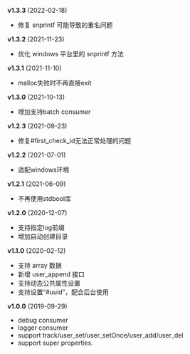 **v1.3.3** (2022-02-18)

- 修复 snprintf 可能导致的重名问题

**v1.3.2** (2021-11-23)

- 优化 windows 平台里的 snprintf 方法

**v1.3.1** (2021-11-10)

- malloc失败时不再直接exit

**v1.3.0** (2021-10-13)

- 增加支持batch consumer

**v1.2.3** (2021-09-23)

- 修复#first_check_id无法正常处理的问题

**v1.2.2** (2021-07-01)

- 适配windows环境

**v1.2.1** (2021-06-09)

- 不再使用stdbool库

**v1.2.0** (2020-12-07)

- 支持指定log前缀
- 增加自动创建目录

**v1.1.0** (2020-02-12)

- 支持 array 数据
- 新增 user_append 接口
- 支持动态公共属性设置
- 支持设置“#uuid”，配合后台使用

**v1.0.0** (2019-09-29)

- debug consumer
- logger consumer
- support track/user_set/user_setOnce/user_add/user_del
- support super properties.
